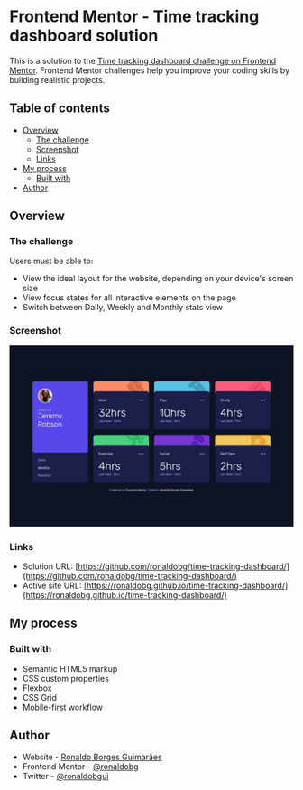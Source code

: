 # Frontend Mentor - Time tracking dashboard solution

This is a solution to the [Time tracking dashboard challenge on Frontend Mentor](https://www.frontendmentor.io/challenges/time-tracking-dashboard-UIQ7167Jw). Frontend Mentor challenges help you improve your coding skills by building realistic projects.

## Table of contents

- [Overview](#overview)
  - [The challenge](#the-challenge)
  - [Screenshot](#screenshot)
  - [Links](#links)
- [My process](#my-process)
  - [Built with](#built-with)
- [Author](#author)

## Overview

### The challenge

Users must be able to:

- View the ideal layout for the website, depending on your device's screen size
- View focus states for all interactive elements on the page
- Switch between Daily, Weekly and Monthly stats view

### Screenshot

![screenshot](./screenshot.png)

### Links

- Solution URL: [https://github.com/ronaldobg/time-tracking-dashboard/](https://github.com/ronaldobg/time-tracking-dashboard/)
- Active site URL: [https://ronaldobg.github.io/time-tracking-dashboard/](https://ronaldobg.github.io/time-tracking-dashboard/)

## My process

### Built with

- Semantic HTML5 markup
- CSS custom properties
- Flexbox
- CSS Grid
- Mobile-first workflow

## Author

- Website - [Ronaldo Borges Guimarães](https://ronaldobg.github.io/ronaldobg/)
- Frontend Mentor - [@ronaldobg](https://www.frontendmentor.io/profile/ronaldobg)
- Twitter - [@ronaldobgui](https://twitter.com/ronaldobgui)
